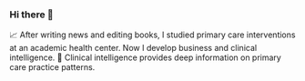 ### Hi there 👋
📈 After writing news and editing books, I studied primary care interventions at an academic health center. Now I develop business and clinical intelligence.
💊 Clinical intelligence provides deep information on primary care practice patterns.
